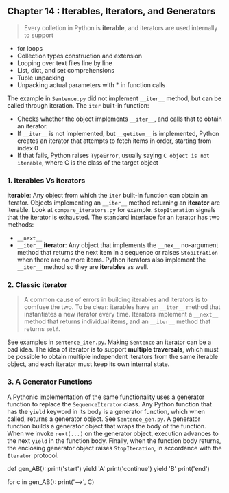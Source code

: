 ## Chapter 14 : Iterables, Iterators, and Generators
> Every colletion in Python is **iterable**, and iterators are used internally to support
- for loops
- Collection types construction and extension
- Looping over text files line by line
- List, dict, and set comprehensions
- Tuple unpacking
- Unpacking actual parameters with * in function calls

The example in `Sentence.py` did not implement `__iter__` method, but can be called through iteration.
The `iter` built-in function:
>
- Checks whether the object implements `__iter__`, and calls that to obtain an iterator.
- If `__iter__` is not implemented, but `__getitem__` is implemented, Python creates an iterator that attempts to fetch items in order, starting from index 0
- If that fails, Python raises `TypeError`, usually saying `C object is not iterable`, where C is the class of the target object

### 1. Iterables Vs iterators
**iterable**: Any object from which the `iter` built-in function can obtain an iterator. Objects implementing an `__iter__` method returning an **iterator** are iterable.
Look at `compare_iterators.py` for example. `StopIteration` signals that the iterator is exhausted.
The standard interface for an iterator has two methods:
- `__next__`
- `__iter__`
**iterator**: Any object that implements the `__nex__` no-argument method that returns the next item in a sequence or raises `StopItration` when there are no more items. Python iterators also implement the `__iter__` method so they are **iterables** as well.

### 2. Classic iterator
> A common cause of errors in building iterables and iterators is to comfuse the two. To be clear: iterables have an `__iter__` method that instantiates a new iterator every time. Iterators implement a `__next__` method that returns individual items, and an `__iter__` method that returns `self`.

See examples in `sentence_iter.py`. Making `Sentence` an iterator can be a bad idea. The idea of iterator is to support **multiple traversals**, which must be possible to obtain multiple independent iterators from the same iterable object, and each iterator must keep its own internal state.

### 3. A Generator Functions
A Pythonic implementation of the same functionality uses a generator function to replace the `SequenceIterator` class.
Any Python function that has the `yield` keyword in its body is a generator function, which when called, returns a generator object. See `Sentence_gen.py`.
A generator function builds a generator object that wraps the body of the function. When we invoke `next(...)` on the generator object, execution advances to the next `yield` in the function body. Finally, when the function body returns, the enclosing generator object raises `StopIteration`, in accordance with the `Iterator` protocol.

def gen_AB():
    print('start')
    yield 'A'
    print('continue')
    yield 'B'
    print('end')

for c in gen_AB():
    print('-->', C)
